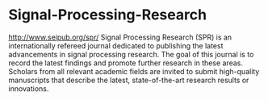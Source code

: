 Signal-Processing-Research
==========================

http://www.seipub.org/spr/
Signal Processing Research (SPR) is an internationally refereed journal dedicated to publishing the latest advancements in signal processing research. The goal of this journal is to record the latest findings and promote further research in these areas. Scholars from all relevant academic fields are invited to submit high-quality manuscripts that describe the latest, state-of-the-art research results or innovations.
